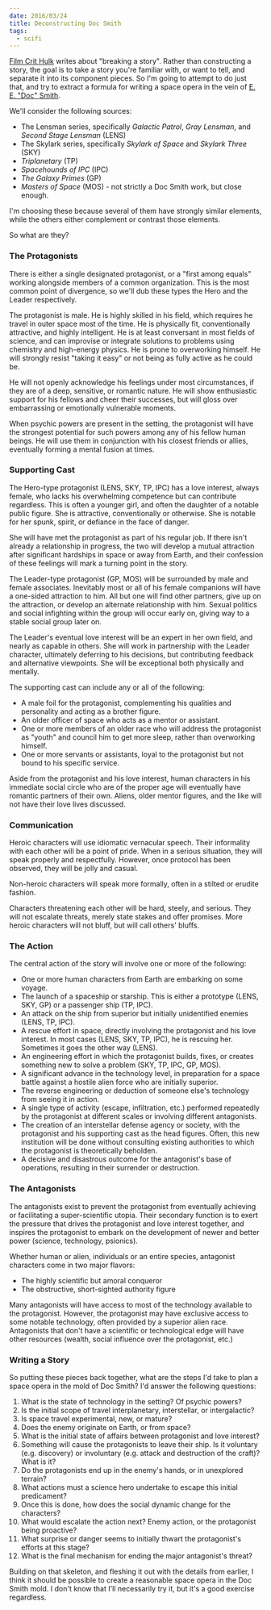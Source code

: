 ```yaml
---
date: 2016/03/24
title: Deconstructing Doc Smith
tags:
  - scifi
---
```


[Film Crit Hulk] writes about "breaking a story".
Rather than constructing a story, the goal is to take a story you're
familiar with, or want to tell, and separate it into its component pieces.
So I'm going to attempt to do just that, and try to extract a formula
for writing a space opera in the vein of [E. E. "Doc" Smith].

<!-- more -->

We'll consider the following sources:

* The Lensman series, specifically _Galactic Patrol_, _Gray Lensman_, and _Second Stage Lensman_ (LENS)
* The Skylark series, specifically _Skylark of Space_ and _Skylark Three_ (SKY)
* _Triplanetary_ (TP)
* _Spacehounds of IPC_ (IPC)
* _The Galaxy Primes_ (GP)
* _Masters of Space_ (MOS) - not strictly a Doc Smith work, but close enough.

I'm choosing these because several of them have strongly similar elements,
while the others either complement or contrast those elements.

So what are they?

### The Protagonists

There is either a single designated protagonist, or a "first among equals"
working alongside members of a common organization.
This is the most common point of divergence, so we'll dub these types
the Hero and the Leader respectively.

The protagonist is male.
He is highly skilled in his field, which requires he travel in outer space most of the time.
He is physically fit, conventionally attractive, and highly intelligent.
He is at least conversant in most fields of science,
and can improvise or integrate solutions to problems using chemistry and high-energy physics.
He is prone to overworking himself.
He will strongly resist "taking it easy" or not being as fully active as he could be.

He will not openly acknowledge his feelings under most circumstances,
if they are of a deep, sensitive, or romantic nature.
He will show enthusiastic support for his fellows and cheer their successes,
but will gloss over embarrassing or emotionally vulnerable moments.

When psychic powers are present in the setting,
the protagonist will have the strongest potential for such powers
among any of his fellow human beings.
He will use them in conjunction with his closest friends or allies,
eventually forming a mental fusion at times.

### Supporting Cast

The Hero-type protagonist (LENS, SKY, TP, IPC) has a love interest, always female,
who lacks his overwhelming competence but can contribute regardless.
This is often a younger girl, and often the daughter of a notable public figure.
She is attractive, conventionally or otherwise.
She is notable for her spunk, spirit, or defiance in the face of danger.

She will have met the protagonist as part of his regular job.
If there isn't already a relationship in progress,
the two will develop a mutual attraction after significant hardships
in space or away from Earth, and their confession of these feelings
will mark a turning point in the story.

The Leader-type protagonist (GP, MOS) will be surrounded by male and female associates.
Inevitably most or all of his female companions will have a one-sided
attraction to him.
All but one will find other partners, give up on the attraction,
or develop an alternate relationship with him.
Sexual politics and social infighting within the group will occur
early on, giving way to a stable social group later on.

The Leader's eventual love interest will be an expert in her own field,
and nearly as capable in others.
She will work in partnership with the Leader character,
ultimately deferring to his decisions,
but contributing feedback and alternative viewpoints.
She will be exceptional both physically and mentally.

The supporting cast can include any or all of the following:

* A male foil for the protagonist, complementing his qualities and personality and acting as a brother figure.
* An older officer of space who acts as a mentor or assistant.
* One or more members of an older race who will address the protagonist as "youth" and council him to get more sleep, rather than overworking himself.
* One or more servants or assistants, loyal to the protagonist but not bound to his specific service.

Aside from the protagonist and his love interest,
human characters in his immediate social circle who are of the proper age
will eventually have romantic partners of their own.
Aliens, older mentor figures, and the like will not have their love lives
discussed.

### Communication

Heroic characters will use idiomatic vernacular speech.
Their informality with each other will be a point of pride.
When in a serious situation, they will speak properly and respectfully.
However, once protocol has been observed, they will be jolly and casual.

Non-heroic characters will speak more formally,
often in a stilted or erudite fashion.

Characters threatening each other will be hard, steely, and serious.
They will not escalate threats, merely state stakes and offer promises.
More heroic characters will not bluff, but will call others' bluffs.

### The Action

The central action of the story will involve one or more of the following:

* One or more human characters from Earth are embarking on some voyage.
* The launch of a spaceship or starship. This is either a prototype (LENS, SKY, GP) or a passenger ship (TP, IPC).
* An attack on the ship from superior but initially unidentified enemies (LENS, TP, IPC).
* A rescue effort in space, directly involving the protagonist and his love interest. In most cases (LENS, SKY, TP, IPC), he is rescuing her. Sometimes it goes the other way (LENS).
* An engineering effort in which the protagonist builds, fixes, or creates something new to solve a problem (SKY, TP, IPC, GP, MOS).
* A significant advance in the technology level, in preparation for a space battle against a hostile alien force who are initially superior.
* The reverse engineering or deduction of someone else's technology from seeing it in action.
* A single type of activity (escape, infiltration, etc.) performed repeatedly by the protagonist at different scales or involving different antagonists.
* The creation of an interstellar defense agency or society, with the protagonist and his supporting cast as the head figures. Often, this new institution will be done without consulting existing authorities to which the protagonist is theoretically beholden.
* A decisive and disastrous outcome for the antagonist's base of operations, resulting in their surrender or destruction.

### The Antagonists

The antagonists exist to prevent the protagonist from eventually
achieving or facilitating a super-scientific utopia.
Their secondary function is to exert the pressure
that drives the protagonist and love interest together,
and inspires the protagonist to embark on the development
of newer and better power (science, technology, psionics).

Whether human or alien, individuals or an entire species,
antagonist characters come in two major flavors:

* The highly scientific but amoral conqueror
* The obstructive, short-sighted authority figure

Many antagonists will have access to most of the technology available to the protagonist.
However, the protagonist may have exclusive access to some notable technology,
often provided by a superior alien race.
Antagonists that don't have a scientific or technological edge
will have other resources (wealth, social influence over the protagonist, etc.)

### Writing a Story

So putting these pieces back together, what are the steps I'd take
to plan a space opera in the mold of Doc Smith?
I'd answer the following questions:

1. What is the state of technology in the setting? Of psychic powers?
2. Is the initial scope of travel interplanetary, interstellar, or intergalactic?
3. Is space travel experimental, new, or mature?
4. Does the enemy originate on Earth, or from space?
5. What is the initial state of affairs between protagonist and love interest?
6. Something will cause the protagonists to leave their ship. Is it voluntary (e.g. discovery) or involuntary (e.g. attack and destruction of the craft)? What is it?
7. Do the protagonists end up in the enemy's hands, or in unexplored terrain?
8. What actions must a science hero undertake to escape this initial predicament?
9. Once this is done, how does the social dynamic change for the characters?
10. What would escalate the action next? Enemy action, or the protagonist being proactive?
11. What surprise or danger seems to initially thwart the protagonist's efforts at this stage?
12. What is the final mechanism for ending the major antagonist's threat?

Building on that skeleton, and fleshing it out with the details from earlier,
I think it should be possible to create a reasonable space opera
in the Doc Smith mold.
I don't know that I'll necessarily try it, but it's a good exercise regardless.

[Film Crit Hulk]: https://twitter.com/FilmCritHULK
[E. E. "Doc" Smith]: https://en.wikipedia.org/wiki/E._E._Smith_bibliography
